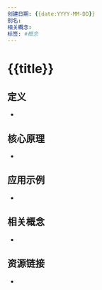 ```yaml
---
创建日期: {{date:YYYY-MM-DD}}
别名: 
相关概念: 
标签: #概念
---
```


# {{title}}

## 定义
- 

## 核心原理
- 

## 应用示例
- 

## 相关概念
- 

## 资源链接
- 